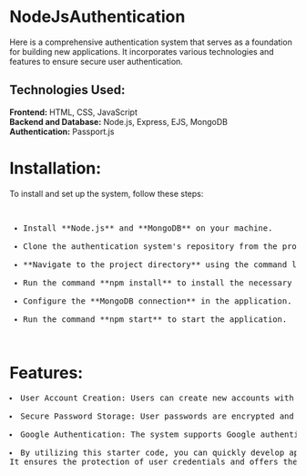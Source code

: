 # NodeJsAuthentication

Here is a comprehensive authentication system that serves as a foundation for building new applications. It incorporates various technologies and features to ensure secure user authentication.

<h2>Technologies Used:</h2>

**Frontend:** HTML, CSS, JavaScript<br>
**Backend and Database:** Node.js, Express, EJS, MongoDB<br>
**Authentication:** Passport.js

<h1>Installation:</h1>
To install and set up the system, follow these steps:


<pre><ul>
<li>Install **Node.js** and **MongoDB** on your machine.</li>
<li>Clone the authentication system's repository from the provided source.</li>
<li>**Navigate to the project directory** using the command line.</li>
<li>Run the command **npm install** to install the necessary dependencies.</li>
<li>Configure the **MongoDB connection** in the application.</li>
<li>Run the command **npm start** to start the application.</li>
</ul></pre>


<h1>Features:</h1>
<pre>
<li>User Account Creation: Users can create new accounts with their desired credentials.</li>
<li>Secure Password Storage: User passwords are encrypted and stored securely in the database.</li>
<li>Google Authentication: The system supports Google authentication, allowing users to sign in using their Google accounts.</li>
<li>By utilizing this starter code, you can quickly develop applications with a robust and reliable authentication system in place. 
It ensures the protection of user credentials and offers the convenience of Google authentication for seamless user experience.</li>
</pre>
